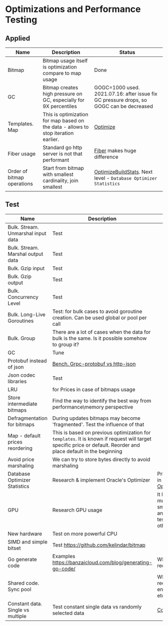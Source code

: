 # Optimizations and Performance Testing

## Applied

|Name|Description|Status|
|---|---|---|
|Bitmap|Bitmap usage itself is optimization compare to map usage|Done|
|GC|Bitmap creates high pressure on GC, especially for 9X percentiles|GOGC=1000 used. 2021.07.16: after issue fix GC pressure drops, so GOGC can be decreased|
|Templates. Map|This is optimization for map based on the data - allows to stop iteration earlier.|[Optimize](../index-map/optimization.go)|
|Fiber usage|Standard go http server is not that performant|[Fiber](https://github.com/gofiber/fiber) makes huge difference| 
|Order of bitmap operations|Start from bitmap with smallest cardinality, join smallest|[OptimizeBuildStats](../index-roaring/optimization.go). Next level - `Database Optimizer Statistics`|

## Test

| Name                               | Description                                                                                                                                                      | Status                                                                                          |
|------------------------------------|------------------------------------------------------------------------------------------------------------------------------------------------------------------|-------------------------------------------------------------------------------------------------|
| Bulk. Stream. Unmarshal input data | Test                                                                                                                                                             |
| Bulk. Stream. Marshal output data  | Test                                                                                                                                                             |
| Bulk. Gzip input                   | Test                                                                                                                                                             |
| Bulk. Gzip output                  | Test                                                                                                                                                             |
| Bulk. Concurrency Level            | Test                                                                                                                                                             |
| Bulk. Long-Live Goroutines         | Test: for bulk cases to avoid goroutine creation. Can be used global or pool per call                                                                            |
| Bulk. Group                        | There are a lot of cases when the data for bulk is the same. Is it possible somehow to group it?                                                                 |
| GC                                 | Tune                                                                                                                                                             |
| Protobuf instead of json           | [Bench. Grpc-protobuf vs http-json](https://github.com/plutov/benchmark-grpc-protobuf-vs-http-json)                                                              |
| Json codec libraries               | Test                                                                                                                                                             |
| LRU                                | for Prices in case of bitmaps usage                                                                                                                              |
| Store intermediate bitmaps         | Find the way to identify the best way from performance\memory perspective                                                                                        |
| Defragmentation for bitmaps        | During updates bitmaps may become 'fragmented'. Test the influence of that                                                                                       |
| Map - default prices reordering    | This is based on previous optimization for `templates`. It is known if request will target specific price or default. Reorder and place default in the beginning |
| Avoid price marshaling             | We can try to store bytes directly to avoid marshaling                                                                                                           |
| Database Optimizer Statistics      | Research & implement Oracle's Optimizer                                                                                                                          | Primitive version in [OptimizeBuildStats](../index-roaring/optimization.go)                     |
| GPU                                | Research GPU usage                                                                                                                                               | It looks like too much for such a small data size and has sense to test it only with other data |
| New hardware                       | Test on more powerful CPU                                                                                                                                        ||
| SIMD and simple bitset             | Test https://github.com/kelindar/bitmap                                                                                                                          ||
| Go generate code                   | Examples https://banzaicloud.com/blog/generating-go-code/                                                                                                        | Whenever required                                                                               |
| Shared code. Sync pool             |                                                                                                                                                                  | Whenever required, like json encoder\decoder, etc                                               |
| Constant data. Single vs multiple  | Test constant single data vs randomly selected data                                                                                                              | [Comparison](experiments/constant-data.single-vs-multiple.md)                                   |